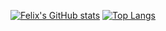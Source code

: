[![Felix's GitHub stats](https://github-readme-stats.vercel.app/api?username=clinthof)](https://github.com/clinthof/github-readme-stats)
[![Top Langs](https://github-readme-stats.vercel.app/api/top-langs/?username=clinthof)](https://github.com/clinthof/github-readme-stats)

